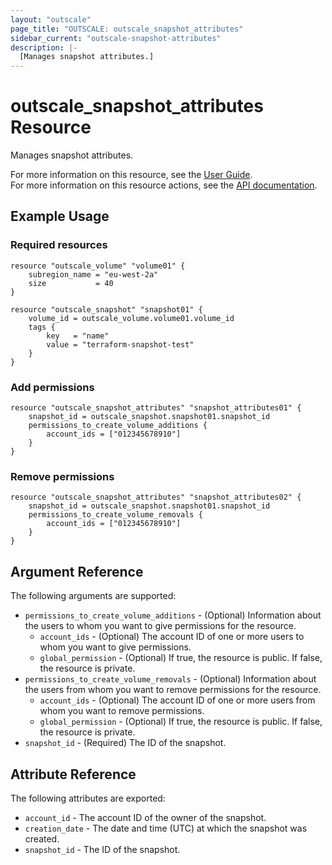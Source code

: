 ```yaml
---
layout: "outscale"
page_title: "OUTSCALE: outscale_snapshot_attributes"
sidebar_current: "outscale-snapshot-attributes"
description: |-
  [Manages snapshot attributes.]
---
```


# outscale_snapshot_attributes Resource

Manages snapshot attributes.

For more information on this resource, see the [User Guide](https://docs.outscale.com/en/userguide/About-Snapshots.html).  
For more information on this resource actions, see the [API documentation](https://docs.outscale.com/api#updatesnapshot).

## Example Usage

### Required resources

```hcl
resource "outscale_volume" "volume01" {
	subregion_name = "eu-west-2a"
	size           = 40
}

resource "outscale_snapshot" "snapshot01" {
	volume_id = outscale_volume.volume01.volume_id
	tags {
		key   = "name"
		value = "terraform-snapshot-test"
	}
}
```

### Add permissions

```hcl
resource "outscale_snapshot_attributes" "snapshot_attributes01" {
	snapshot_id = outscale_snapshot.snapshot01.snapshot_id
	permissions_to_create_volume_additions {
		account_ids = ["012345678910"]
	}
}
```

### Remove permissions

```hcl
resource "outscale_snapshot_attributes" "snapshot_attributes02" {
	snapshot_id = outscale_snapshot.snapshot01.snapshot_id
	permissions_to_create_volume_removals {
		account_ids = ["012345678910"]
	}
}
```

## Argument Reference

The following arguments are supported:

* `permissions_to_create_volume_additions` - (Optional) Information about the users to whom you want to give permissions for the resource.
    * `account_ids` - (Optional) The account ID of one or more users to whom you want to give permissions.
    * `global_permission` - (Optional) If true, the resource is public. If false, the resource is private.
* `permissions_to_create_volume_removals` - (Optional) Information about the users from whom you want to remove permissions for the resource.
    * `account_ids` - (Optional) The account ID of one or more users from whom you want to remove permissions.
    * `global_permission` - (Optional) If true, the resource is public. If false, the resource is private.
* `snapshot_id` - (Required) The ID of the snapshot.

## Attribute Reference

The following attributes are exported:

* `account_id` - The account ID of the owner of the snapshot.
* `creation_date` - The date and time (UTC) at which the snapshot was created.
* `snapshot_id` - The ID of the snapshot.

